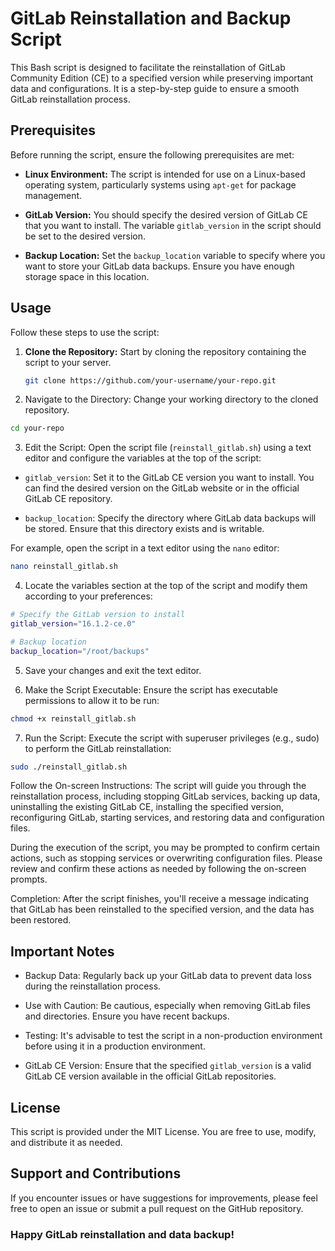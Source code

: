 # GitLab Reinstallation and Backup Script

This Bash script is designed to facilitate the reinstallation of GitLab Community Edition (CE) to a specified version while preserving important data and configurations. It is a step-by-step guide to ensure a smooth GitLab reinstallation process.

## Prerequisites

Before running the script, ensure the following prerequisites are met:

- **Linux Environment:** The script is intended for use on a Linux-based operating system, particularly systems using `apt-get` for package management.

- **GitLab Version:** You should specify the desired version of GitLab CE that you want to install. The variable `gitlab_version` in the script should be set to the desired version.

- **Backup Location:** Set the `backup_location` variable to specify where you want to store your GitLab data backups. Ensure you have enough storage space in this location.

## Usage

Follow these steps to use the script:

1. **Clone the Repository:** Start by cloning the repository containing the script to your server.

   ```bash
   git clone https://github.com/your-username/your-repo.git
   ```

2. Navigate to the Directory: Change your working directory to the cloned repository.

  ```bash
  cd your-repo
  ```   

3. Edit the Script: Open the script file (`reinstall_gitlab.sh`) using a text editor and configure the variables at the top of the script:

  - `gitlab_version`: Set it to the GitLab CE version you want to install. You can find the desired version on the GitLab website or in the official GitLab CE repository.

  - `backup_location`: Specify the directory where GitLab data backups will be stored. Ensure that this directory exists and is writable.

  For example, open the script in a text editor using the `nano` editor:

  ```bash
  nano reinstall_gitlab.sh
  ```
4. Locate the variables section at the top of the script and modify them according to your preferences:

  ```bash
  # Specify the GitLab version to install
  gitlab_version="16.1.2-ce.0"

  # Backup location
  backup_location="/root/backups"
  ```
5. Save your changes and exit the text editor.

6. Make the Script Executable: Ensure the script has executable permissions to allow it to be run:

  ```bash
  chmod +x reinstall_gitlab.sh
  ```

7. Run the Script: Execute the script with superuser privileges (e.g., sudo) to perform the GitLab reinstallation:

  ```bash
  sudo ./reinstall_gitlab.sh
  ```

Follow the On-screen Instructions: The script will guide you through the reinstallation process, including stopping GitLab services, backing up data, uninstalling the existing GitLab CE, installing the specified version, reconfiguring GitLab, starting services, and restoring data and configuration files.

During the execution of the script, you may be prompted to confirm certain actions, such as stopping services or overwriting configuration files. Please review and confirm these actions as needed by following the on-screen prompts.

Completion: After the script finishes, you'll receive a message indicating that GitLab has been reinstalled to the specified version, and the data has been restored.

## Important Notes

  - Backup Data: Regularly back up your GitLab data to prevent data loss during the reinstallation process.

  - Use with Caution: Be cautious, especially when removing GitLab files and directories. Ensure you have recent backups.

  - Testing: It's advisable to test the script in a non-production environment before using it in a production environment.

  - GitLab CE Version: Ensure that the specified `gitlab_version` is a valid GitLab CE version available in the official GitLab repositories.

## License

  This script is provided under the MIT License. You are free to use, modify, and distribute it as needed.

## Support and Contributions

  If you encounter issues or have suggestions for improvements, please feel free to open an issue or submit a pull request on the GitHub repository.

### Happy GitLab reinstallation and data backup!


